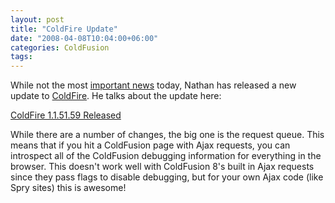 ```yaml
---
layout: post
title: "ColdFire Update"
date: "2008-04-08T10:04:00+06:00"
categories: ColdFusion 
tags: 
---
```


While not the most <a href="http://www.raymondcamden.com/index.cfm/2008/4/8/I-hit-level-35-today-IRL">important news</a> today, Nathan has released a new update to <a href="http://coldfire.riaforge.org">ColdFire</a>. He talks about the update here:

<a href="http://www.mischefamily.com/nathan/index.cfm/2008/4/7/ColdFire-115159-Released">ColdFire 1.1.51.59 Released</a>

While there are a number of changes, the big one is the request queue. This means that if you hit a ColdFusion page with Ajax requests, you can introspect all of the ColdFusion debugging information for everything in the browser. This doesn't work well with ColdFusion 8's built in Ajax requests since they pass flags to disable debugging, but for your own Ajax code (like Spry sites) this is awesome!